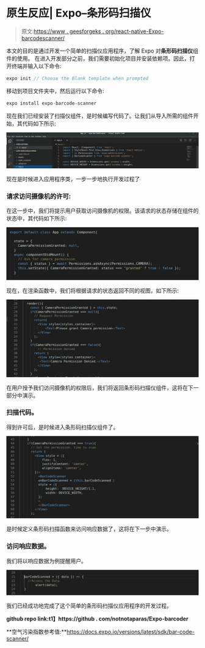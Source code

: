 # 原生反应| Expo–条形码扫描仪

> 原文:[https://www . geesforgeks . org/react-native-Expo-barcodescanner/](https://www.geeksforgeeks.org/react-native-expo-barcodescanner/)

本文的目的是通过开发一个简单的扫描仪应用程序，了解 Expo 对**条形码扫描仪**组件的使用。
在进入开发部分之前，我们需要初始化项目并安装依赖项。因此，打开终端并输入以下命令:

```jsx
expo init // Choose the Blank template when prompted
```

移动到项目文件夹中，然后运行以下命令:

```jsx
expo install expo-barcode-scanner
```

现在我们已经安装了扫描仪组件，是时候编写代码了。让我们从导入所需的组件开始，其代码如下所示:

![](img/5bcb750ac78a5cbf0c0c3637713d934e.png)

现在是时候进入应用程序类，一步一步地执行开发过程了

### 请求访问摄像机的许可:

在这一步中，我们将提示用户获取访问摄像机的权限。该请求的状态存储在组件的状态中，其代码如下所示:

![](img/82fbbd5d334a509ec4384da146b590f9.png)

现在，在渲染函数中，我们将根据请求的状态返回不同的视图，如下所示:

![](img/4b8d18eaaab54158be63787c45419d24.png)

在用户授予我们访问摄像机的权限后，我们将返回条形码扫描仪组件，这将在下一部分中演示。

### 扫描代码。

得到许可后，是时候进入条形码扫描仪组件了。

![](img/927de8fb55eb2ef68f8443505f62c902.png)

是时候定义条形码扫描函数来访问响应数据了，这将在下一步中演示。

### 访问响应数据。

我们将以响应数据为例提醒用户。

![](img/b14dc36523481c153f36b8389f3a613b.png)

我们已经成功地完成了这个简单的条形码扫描仪应用程序的开发过程。

**github repo link:t1】https://github . com/notnotaparas/Expo-barcoder**

**空气污染指数参考值:**https://docs.expo.io/versions/latest/sdk/bar-code-scanner/